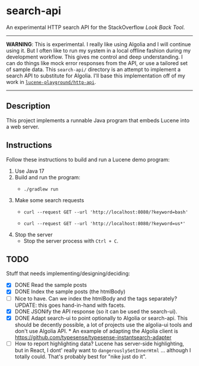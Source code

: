 # search-api

An experimental HTTP search API for the StackOverflow *Look Back Tool*.

---
**WARNING**: This is experimental. I really like using Algolia and I will continue using it. But I often like to run
my system in a local offline fashion during my development workflow. This gives me control and deep understanding. I can
do things like mock error responses from the API, or use a tailored set of sample data. This `search-api/` directory
is an attempt to implement a search API to substitute for Algolia. I'll base this implementation off of my work in
[`lucene-playground/http-api`](https://github.com/dgroomes/lucene-playground/tree/a7e6815f4cb21e0779bb72b5022f9831534f35eb/http-api).

---


## Description

This project implements a runnable Java program that embeds Lucene into a web server.  


## Instructions

Follow these instructions to build and run a Lucene demo program:

1. Use Java 17
2. Build and run the program:
   * ```shell
     ./gradlew run
     ```
3. Make some search requests
   * ```shell
     curl --request GET --url 'http://localhost:8080/?keyword=bash'
     ```
   * ```shell
     curl --request GET --url 'http://localhost:8080/?keyword=us*'
     ```
4. Stop the server
   * Stop the server process with `Ctrl + C`.

## TODO

Stuff that needs implementing/designing/deciding:

* [x] DONE Read the sample posts
* [x] DONE Index the sample posts (the htmlBody)
* [ ] Nice to have. Can we index the htmlBody and the tags separately? UPDATE: this goes hand-in-hand with facets.
* [x] DONE JSONify the API response (so it can be used the search-ui).
* [x] DONE Adapt search-ui to point optionally to Algolia or search-api. This should be decently possible, a lot of projects
      use the algolia-ui tools and don't use Algolia API.
      * An example of adapting the Algolia client is <https://github.com/typesense/typesense-instantsearch-adapter>
* [ ] How to report highlighting data? Lucene has server-side highlighting, but in React, I dont' really want to `dangerouslySetInnerHtml`
      ... although I totally could. That's probably best for "nike just do it".
